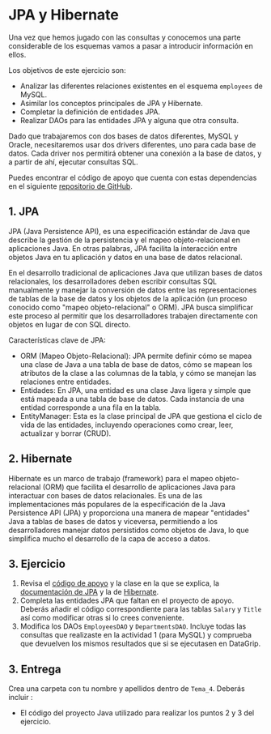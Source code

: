 JPA y Hibernate
==============================================================

Una vez que hemos jugado con las consultas y conocemos una parte considerable de los esquemas vamos a pasar a introducir información en ellos.

Los objetivos de este ejercicio son:
- Analizar las diferentes relaciones existentes en el esquema ``employees`` de MySQL.
- Asimilar los conceptos principales de JPA y Hibernate.
- Completar la definición de entidades JPA.
- Realizar DAOs para las entidades JPA y alguna que otra consulta.

Dado que trabajaremos con dos bases de datos diferentes, MySQL y Oracle, necesitaremos usar dos drivers diferentes, uno para cada base de datos.
Cada driver nos permitirá obtener una conexión a la base de datos, y a partir de ahí, ejecutar consultas SQL.

Puedes encontrar el código de apoyo que cuenta con estas dependencias en el siguiente [repositorio de GitHub](https://github.com/UnirCs/bbdda-jdbc).

## 1. JPA

JPA (Java Persistence API), es una especificación estándar de Java que describe la gestión de la persistencia y el mapeo objeto-relacional en aplicaciones Java. En otras palabras, JPA facilita la interacción entre objetos Java en tu aplicación y datos en una base de datos relacional.

En el desarrollo tradicional de aplicaciones Java que utilizan bases de datos relacionales, los desarrolladores deben escribir consultas SQL manualmente y manejar la conversión de datos entre las representaciones de tablas de la base de datos y los objetos de la aplicación (un proceso conocido como "mapeo objeto-relacional" o ORM). JPA busca simplificar este proceso al permitir que los desarrolladores trabajen directamente con objetos en lugar de con SQL directo.

Características clave de JPA:
- ORM (Mapeo Objeto-Relacional): JPA permite definir cómo se mapea una clase de Java a una tabla de base de datos, cómo se mapean los atributos de la clase a las columnas de la tabla, y cómo se manejan las relaciones entre entidades.
- Entidades: En JPA, una entidad es una clase Java ligera y simple que está mapeada a una tabla de base de datos. Cada instancia de una entidad corresponde a una fila en la tabla.
- EntityManager: Esta es la clase principal de JPA que gestiona el ciclo de vida de las entidades, incluyendo operaciones como crear, leer, actualizar y borrar (CRUD).

## 2. Hibernate
Hibernate es un marco de trabajo (framework) para el mapeo objeto-relacional (ORM) que facilita el desarrollo de aplicaciones Java para interactuar con bases de datos relacionales. Es una de las implementaciones más populares de la especificación de la Java Persistence API (JPA) y proporciona una manera de mapear "entidades" Java a tablas de bases de datos y viceversa, permitiendo a los desarrolladores manejar datos persistidos como objetos de Java, lo que simplifica mucho el desarrollo de la capa de acceso a datos.

## 3. Ejercicio
1. Revisa el [código de apoyo](https://github.com/UnirCs/bbdda-hibernate) y la clase en la que se explica, la [documentación de JPA](https://jakarta.ee/specifications/persistence/3.0/) y la de [Hibernate](https://docs.jboss.org/hibernate/orm/6.3/introduction/html_single/Hibernate_Introduction.html).
2. Completa las entidades JPA que faltan en el proyecto de apoyo. Deberás añadir el código correspondiente para las tablas ``Salary`` y ``Title`` así como modificar otras si lo crees conveniente.
3. Modifica los DAOs ``EmployeesDAO`` y ``DepartmentsDAO``. Incluye todas las consultas que realizaste en la actividad 1 (para MySQL) y comprueba que devuelven los mismos resultados que si se ejecutasen en DataGrip.

## 3. Entrega

Crea una carpeta con tu nombre y apellidos dentro de ``Tema_4``. Deberás incluir :

- El código del proyecto Java utilizado para realizar los puntos 2 y 3 del ejercicio.